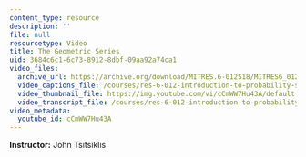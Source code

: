 ```yaml
---
content_type: resource
description: ''
file: null
resourcetype: Video
title: The Geometric Series
uid: 3684c6c1-6c73-8912-8dbf-09aa92a74ca1
video_files:
  archive_url: https://archive.org/download/MITRES.6-012S18/MITRES6_012S18_S01-06_300k.mp4
  video_captions_file: /courses/res-6-012-introduction-to-probability-spring-2018/e07b529617d1565e8a93e14f47fdd1e5_cCmWW7Hu43A.vtt
  video_thumbnail_file: https://img.youtube.com/vi/cCmWW7Hu43A/default.jpg
  video_transcript_file: /courses/res-6-012-introduction-to-probability-spring-2018/1f5ebd4ee880f80b369441e5282d9e4a_cCmWW7Hu43A.pdf
video_metadata:
  youtube_id: cCmWW7Hu43A
---
```


**Instructor:** John Tsitsiklis